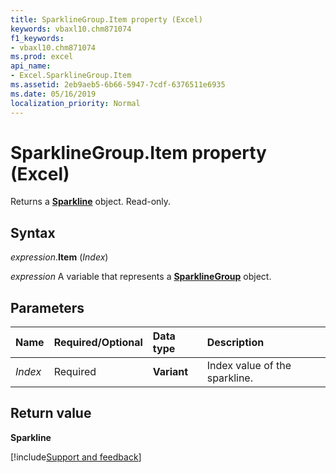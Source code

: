 ```yaml
---
title: SparklineGroup.Item property (Excel)
keywords: vbaxl10.chm871074
f1_keywords:
- vbaxl10.chm871074
ms.prod: excel
api_name:
- Excel.SparklineGroup.Item
ms.assetid: 2eb9aeb5-6b66-5947-7cdf-6376511e6935
ms.date: 05/16/2019
localization_priority: Normal
---
```



# SparklineGroup.Item property (Excel)

Returns a **[Sparkline](Excel.Sparkline.md)** object. Read-only.


## Syntax

_expression_.**Item** (_Index_)

_expression_ A variable that represents a **[SparklineGroup](Excel.SparklineGroup.md)** object.


## Parameters

|Name|Required/Optional|Data type|Description|
|:-----|:-----|:-----|:-----|
| _Index_|Required| **Variant**|Index value of the sparkline.|


## Return value

**Sparkline**




[!include[Support and feedback](~/includes/feedback-boilerplate.md)]
